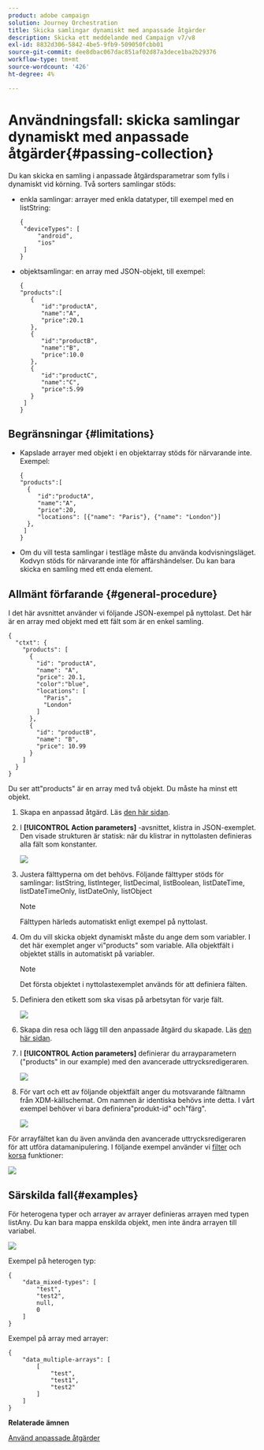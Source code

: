 ```yaml
---
product: adobe campaign
solution: Journey Orchestration
title: Skicka samlingar dynamiskt med anpassade åtgärder
description: Skicka ett meddelande med Campaign v7/v8
exl-id: 8832d306-5842-4be5-9fb9-509050fcbb01
source-git-commit: dee8dbac067dac851af02d87a3dece1ba2b29376
workflow-type: tm+mt
source-wordcount: '426'
ht-degree: 4%

---
```



# Användningsfall: skicka samlingar dynamiskt med anpassade åtgärder{#passing-collection}

Du kan skicka en samling i anpassade åtgärdsparametrar som fylls i dynamiskt vid körning. Två sorters samlingar stöds:

* enkla samlingar: arrayer med enkla datatyper, till exempel med en listString:

   ```
   {
    "deviceTypes": [
        "android",
        "ios"
    ]
   }
   ```

* objektsamlingar: en array med JSON-objekt, till exempel:

   ```
   {
   "products":[
      {
         "id":"productA",
         "name":"A",
         "price":20.1
      },
      {
         "id":"productB",
         "name":"B",
         "price":10.0
      },
      {
         "id":"productC",
         "name":"C",
         "price":5.99
      }
    ]
   }
   ```

## Begränsningar {#limitations}

* Kapslade arrayer med objekt i en objektarray stöds för närvarande inte. Exempel:

   ```
   {
   "products":[
     {
        "id":"productA",
        "name":"A",
        "price":20,
        "locations": [{"name": "Paris"}, {"name": "London"}]
     },
    ]
   }
   ```
* Om du vill testa samlingar i testläge måste du använda kodvisningsläget. Kodvyn stöds för närvarande inte för affärshändelser. Du kan bara skicka en samling med ett enda element.

## Allmänt förfarande {#general-procedure}

I det här avsnittet använder vi följande JSON-exempel på nyttolast. Det här är en array med objekt med ett fält som är en enkel samling.

```
{
  "ctxt": {
    "products": [
      {
        "id": "productA",
        "name": "A",
        "price": 20.1,
        "color":"blue",
        "locations": [
          "Paris",
          "London"
        ]
      },
      {
        "id": "productB",
        "name": "B",
        "price": 10.99
      }
    ]
  }
}
```

Du ser att&quot;products&quot; är en array med två objekt. Du måste ha minst ett objekt.

1. Skapa en anpassad åtgärd. Läs [den här sidan](../action/about-custom-action-configuration.md).

1. I **[!UICONTROL Action parameters]** -avsnittet, klistra in JSON-exemplet. Den visade strukturen är statisk: när du klistrar in nyttolasten definieras alla fält som konstanter.

   ![](assets/uc-collection-1.png)

1. Justera fälttyperna om det behövs. Följande fälttyper stöds för samlingar: listString, listInteger, listDecimal, listBoolean, listDateTime, listDateTimeOnly, listDateOnly, listObject

   >[!NOTE]
   >
   >Fälttypen härleds automatiskt enligt exempel på nyttolast.

1. Om du vill skicka objekt dynamiskt måste du ange dem som variabler. I det här exemplet anger vi&quot;products&quot; som variable. Alla objektfält i objektet ställs in automatiskt på variabler.

   >[!NOTE]
   >
   >Det första objektet i nyttolastexemplet används för att definiera fälten.

1. Definiera den etikett som ska visas på arbetsytan för varje fält.

   ![](assets/uc-collection-2.png)

1. Skapa din resa och lägg till den anpassade åtgärd du skapade. Läs [den här sidan](../building-journeys/using-custom-actions.md).

1. I **[!UICONTROL Action parameters]** definierar du arrayparametern (&quot;products&quot; in our example) med den avancerade uttrycksredigeraren.

   ![](assets/uc-collection-3.png)

1. För vart och ett av följande objektfält anger du motsvarande fältnamn från XDM-källschemat. Om namnen är identiska behövs inte detta. I vårt exempel behöver vi bara definiera&quot;produkt-id&quot; och&quot;färg&quot;.

   ![](assets/uc-collection-4.png)

För arrayfältet kan du även använda den avancerade uttrycksredigeraren för att utföra datamanipulering. I följande exempel använder vi [filter](functions/functionfilter.md) och [korsa](functions/functionintersect.md) funktioner:

![](assets/uc-collection-5.png)

## Särskilda fall{#examples}

För heterogena typer och arrayer av arrayer definieras arrayen med typen listAny. Du kan bara mappa enskilda objekt, men inte ändra arrayen till variabel.

![](assets/uc-collection-heterogeneous.png)

Exempel på heterogen typ:

```
{
    "data_mixed-types": [
        "test",
        "test2",
        null,
        0
    ]
}
```

Exempel på array med arrayer:

```
{
    "data_multiple-arrays": [
        [
            "test",
            "test1",
            "test2"
        ]
    ]
}
```

**Relaterade ämnen**

[Använd anpassade åtgärder](../building-journeys/using-custom-actions.md)
